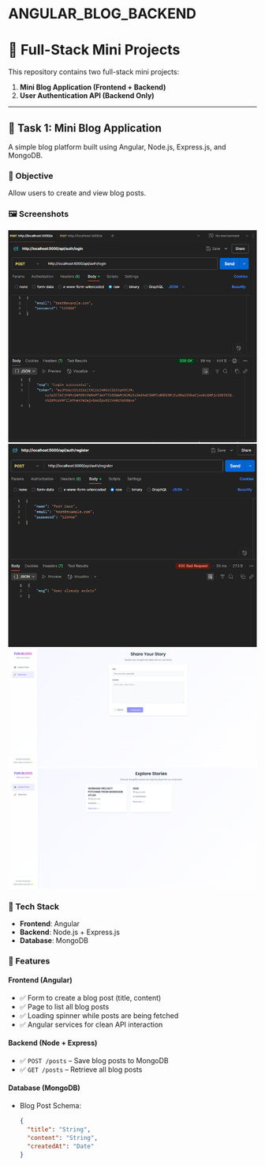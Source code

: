 # ANGULAR_BLOG_BACKEND
# 🧩 Full-Stack Mini Projects

This repository contains two full-stack mini projects:

1. **Mini Blog Application (Frontend + Backend)**
2. **User Authentication API (Backend Only)**

---

## 🚀 Task 1: Mini Blog Application

A simple blog platform built using Angular, Node.js, Express.js, and MongoDB.

### 🎯 Objective

Allow users to create and view blog posts.

### 🖼️ Screenshots

<img src="Images/Screenshot 2025-05-26 204944.png" width="600"/>
<img src="Images/Screenshot 2025-05-26 204959.png" width="600"/>
<img src="Images/Screenshot 2025-05-26 205805.png" width="600"/>
<img src="Images/Screenshot 2025-05-26 205825.png" width="600"/>

### 🧱 Tech Stack

- **Frontend**: Angular
- **Backend**: Node.js + Express.js
- **Database**: MongoDB

### 📌 Features

#### Frontend (Angular)
- ✅ Form to create a blog post (title, content)
- ✅ Page to list all blog posts
- ✅ Loading spinner while posts are being fetched
- ✅ Angular services for clean API interaction

#### Backend (Node + Express)
- ✅ `POST /posts` – Save blog posts to MongoDB
- ✅ `GET /posts` – Retrieve all blog posts

#### Database (MongoDB)
- Blog Post Schema:
  ```json
  {
    "title": "String",
    "content": "String",
    "createdAt": "Date"
  }
